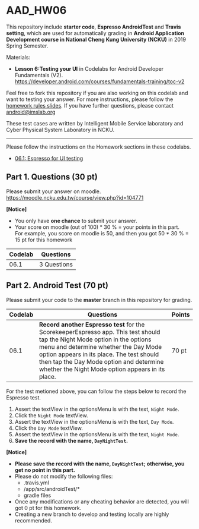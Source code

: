 # AAD_HW06

This repository include **starter code**, **Espresso AndroidTest** and **Travis setting**, which are used for automatically grading in **Android Application Development course in National Cheng Kung University (NCKU)** in 2019 Spring Semester.

Materials:
- **Lesson 6:Testing your UI** in Codelabs for Android Developer Fundamentals (V2). 
<https://developer.android.com/courses/fundamentals-training/toc-v2>

Feel free to fork this repository if you are also working on this codelab and want to testing your answer.
For more instructions, please follow the [homework rules slides](https://github.com/ncku-csie/AAD_HW01/blob/master/Homework%20Rules.pdf). 
If you have further questions, please contact android@imslab.org

These test cases are written by Intelligent Mobile Service laboratory and Cyber Physical System Laboratory in NCKU.

---

Please follow the instructions on the Homework sections in these codelabs.

- [06.1: Espresso for UI testing](https://codelabs.developers.google.com/codelabs/android-training-espresso-for-ui-testing/index.html?#0)
 
## Part 1. Questions (30 pt)
Please submit your answer on moodle.
<https://moodle.ncku.edu.tw/course/view.php?id=104771>

**[Notice]** 
- You only have **one chance** to submit your answer.
- Your score on moodle (out of 100) * 30 % = your points in this part. <br>
For example, you score on moodle is 50, and then you got 50 * 30 % = 15 pt for this homework

| Codelab | Questions |
| --- | ----------- |
| 06.1 | 3 Questions |

## Part 2. Android Test (70 pt)

Please submit your code to the **master** branch in this repository for grading.

| Codelab | Questions | Points |
| --- | ----------- | ---|
| 06.1 | **Record another Espresso test** for the ScorekeeperEspresso app. This test should tap the Night Mode option in the options menu and determine whether the Day Mode option appears in its place. The test should then tap the Day Mode option and determine whether the Night Mode option appears in its place.| 70 pt |

For the test metioned above, you can follow the steps below to record the Espresso test.

1. Assert the textView in the optionsMenu is with the text, `Night Mode`.
2. Click the `Night Mode` textView.
3. Assert the textView in the optionsMenu is with the text, `Day Mode`.
4. Click the `Day Mode` textView.
5. Assert the textView in the optionsMenu is with the text, `Night Mode`.
6. **Save the record with the name, `DayNightTest`.**

**[Notice]** 

- **Please save the record with the name, `DayNightTest`; otherwise, you get no point in this part.**
- Please do not modify the following files:
    - .travis.yml
    - <Project>/app/src/androidTest/*
    - gradle files
- Once any modifications or any cheating behavior are detected, you will got 0 pt for this homework.
- Creating a new branch to develop and testing locally are highly recommended.
